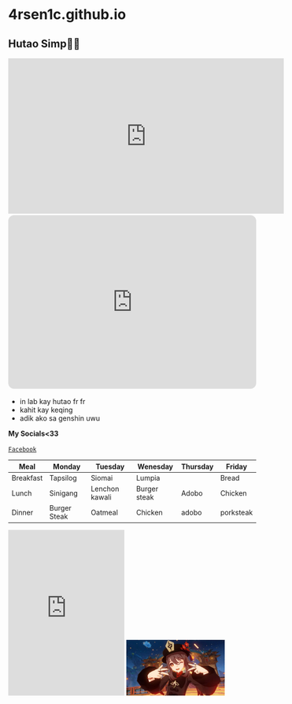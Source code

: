 # 4rsen1c.github.io

## Hutao Simp🥰🥰


<iframe width="560" height="315" src="https://www.youtube.com/embed/tzGmZKQIZZE" title="YouTube video player" frameborder="0" allow="accelerometer; autoplay; clipboard-write; encrypted-media; gyroscope; picture-in-picture; web-share" allowfullscreen></iframe>

<iframe style="border-radius:12px" src="https://open.spotify.com/embed/playlist/37i9dQZF1DWWY64wDtewQt?utm_source=generator&theme=0" width="100%" height="352" frameBorder="0" allowfullscreen="" allow="autoplay; clipboard-write; encrypted-media; fullscreen; picture-in-picture" loading="lazy"></iframe>


- in lab kay hutao fr fr
- kahit kay keqing 
- adik ako sa genshin uwu

**My Socials<33**

[`Facebook`](https://www.facebook.com/jedilanco)


| Meal| Monday | Tuesday | Wenesday | Thursday | Friday |
|-----|--------|---------|----------|----------|--------|
|Breakfast|Tapsilog|Siomai|Lumpia|     |Bread|
|Lunch|Sinigang|Lenchon kawali| Burger steak|Adobo|Chicken|
|Dinner|Burger Steak|Oatmeal|Chicken|adobo|porksteak|


<iframe src="https://assets.pinterest.com/ext/embed.html?id=10555380368670489" height="336" width="236" frameborder="0" scrolling="no" ></iframe>


<img src="324534175_516417996974790_1481057177357449756_n.jpg" width="200" height="" />

